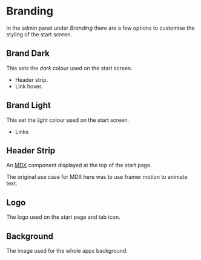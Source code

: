 # Branding

In the admin panel under _Branding_ there are a few options to customise the
styling of the start screen.

## Brand Dark

This sets the _dark_ colour used on the start screen.

- Header strip.
- Link hover.

## Brand Light

This set the _light_ colour used on the start screen.

- Links

## Header Strip

An [MDX](/guides/working-with-mdx) component displayed at the top of the start
page.

The original use case for MDX here was to use framer motion to animate text.

## Logo

The logo used on the start page and tab icon.

## Background

The image used for the whole apps background.

